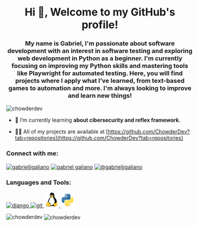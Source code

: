 <h1 align="center">Hi 👋, Welcome to my GitHub's profile!</h1>
<h3 align="center">My name is Gabriel, I'm passionate about software development with an interest in software testing and exploring web development in Python as a beginner. I'm currently focusing on improving my Python skills and mastering tools like Playwright for automated testing. Here, you will find projects where I apply what I’ve learned, from text-based games to automation and more. I'm always looking to improve and learn new things!</h3>

<p align="left"> <img src="https://komarev.com/ghpvc/?username=chowderdev&label=Profile%20views&color=0e75b6&style=flat" alt="chowderdev" /> </p>

- 🌱 I’m currently learning **about cibersecurity and reflex framework.**

- 👨‍💻 All of my projects are available at [https://github.com/ChowderDev?tab=repositories](https://github.com/ChowderDev?tab=repositories)

<h3 align="left">Connect with me:</h3>
<p align="left">
<a href="https://linkedin.com/in/gabrieljjgaliano" target="blank"><img align="center" src="https://raw.githubusercontent.com/rahuldkjain/github-profile-readme-generator/master/src/images/icons/Social/linked-in-alt.svg" alt="gabrieljjgaliano" height="30" width="40" /></a>
<a href="https://www.facebook.com/gabriel.galiano.14473/" target="blank"><img align="center" src="https://raw.githubusercontent.com/rahuldkjain/github-profile-readme-generator/master/src/images/icons/Social/facebook.svg" alt="gabriel galiano" height="30" width="40" /></a>
<a href="https://instagram.com/gabrieljjgaliano" target="blank"><img align="center" src="https://raw.githubusercontent.com/rahuldkjain/github-profile-readme-generator/master/src/images/icons/Social/instagram.svg" alt="@gabrieljjgaliano" height="30" width="40" /></a>
</p>

<h3 align="left">Languages and Tools:</h3>
<p align="left"> <a href="https://www.djangoproject.com/" target="_blank" rel="noreferrer"> <img src="https://cdn.worldvectorlogo.com/logos/django.svg" alt="django" width="40" height="40"/> </a> <a href="https://git-scm.com/" target="_blank" rel="noreferrer"> <img src="https://www.vectorlogo.zone/logos/git-scm/git-scm-icon.svg" alt="git" width="40" height="40"/> </a> <a href="https://www.linux.org/" target="_blank" rel="noreferrer"> <img src="https://raw.githubusercontent.com/devicons/devicon/master/icons/linux/linux-original.svg" alt="linux" width="40" height="40"/> </a> <a href="https://www.python.org" target="_blank" rel="noreferrer"> <img src="https://raw.githubusercontent.com/devicons/devicon/master/icons/python/python-original.svg" alt="python" width="40" height="40"/> </a> </p>

<p><img align="left" src="https://github-readme-stats.vercel.app/api/top-langs?username=chowderdev&show_icons=true&locale=en&layout=compact" alt="chowderdev" /></p>

<p>&nbsp;<img align="center" src="https://github-readme-stats.vercel.app/api?username=chowderdev&show_icons=true&locale=en" alt="chowderdev" /></p>
